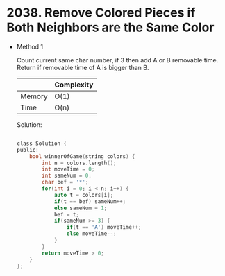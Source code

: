 # 2038. Remove Colored Pieces if Both Neighbors are the Same Color 
- Method 1

    Count current same char number, if 3 then add A or B removable time. Return if removable time of A is bigger than B.

    | |   Complexity  |
    | ----------- | ----------- | 
    |  Memory     | O(1) | 
    |      Time       |  O(n) | 


    Solution:

    ``` h

    class Solution {
    public:
        bool winnerOfGame(string colors) {
            int n = colors.length();
            int moveTime = 0;
            int sameNum = 0;
            char bef = '*';
            for(int i = 0; i < n; i++) {
                auto t = colors[i];
                if(t == bef) sameNum++;
                else sameNum = 1;
                bef = t;
                if(sameNum >= 3) {
                    if(t == 'A') moveTime++;
                    else moveTime--;
                }
            }
            return moveTime > 0;
        }
    };

    ```

<!-- - Method 2

    This is another method.

    | |   Complexity  |
    | ----------- | ----------- | 
    |  Memory     | O(n) | 
    |      Time       |  O(n) | 


    Solution:

    ``` h



    ```

- Additional Knowledge:
       
    Here are some additional knowledge.



<br> -->